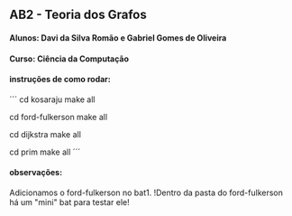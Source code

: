 ## AB2 - Teoria dos Grafos
#### Alunos: Davi da Silva Romão e Gabriel Gomes de Oliveira
#### Curso: Ciência da Computação

#### instruções de como rodar:
´´´
cd kosaraju
make all

cd ford-fulkerson
make all

cd dijkstra
make all

cd prim
make all
´´´


#### observações:

Adicionamos o ford-fulkerson no bat1.
!Dentro da pasta do ford-fulkerson há um "mini" bat para testar ele!
